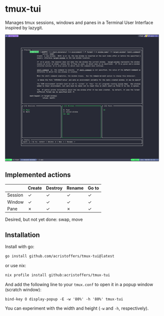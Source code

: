 # tmux-tui

Manages tmux sessions, windows and panes in a Terminal User Interface inspired by lazygit.

![screenshot](.screenshot/screenshot.png)

## Implemented actions

|         | Create | Destroy | Rename| Go to |
| :---    | :---   | :---    | :---  | :---  |
| Session | ✓      | ✓       | ✓     | ✓     |
| Window  | ✓      | ✓       | ✓     | ✓     |
| Pane    | ✗      | ✓       | ✗     | ✓     |

Desired, but not yet done: swap, move

## Installation

Install with go:

```bash
go install github.com/acristoffers/tmux-tui@latest
```

or use nix:

```bash
nix profile install github:acristoffers/tmux-tui
```

And add the following line to your `tmux.conf` to open it in a popup window (scratch window):

```tmux
bind-key O display-popup -E -w '80%' -h '80%' tmux-tui
```

You can experiment with the width and height (`-w` and `-h`, respectively).
